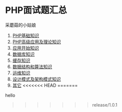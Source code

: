 # PHP面试题汇总
采蘑菇的小姑娘
1. [PHP基础知识](chapters/1.PHP基础知识.md)
2. [PHP高级应用及理论知识](chapters/2.PHP高级应用及理论知识.md)
3. [应用开始知识](chapters/3.应用开发知识.md)
4. [数据库知识](chapters/4.数据库知识.md)
5. [缓存知识](chapters/5.缓存知识.md)
6. [数据结构和算法知识](chapters/6.数据结构和算法知识.md)
7. [运维知识](chapters/7.运维知识.md)
8. [设计模式及架构模式知识](chapters/8.设计模式及架构模式知识.md)
9. [其它](chapters/9.其它.md)
<<<<<<< HEAD
=======

hello
>>>>>>> release/1.0.1
